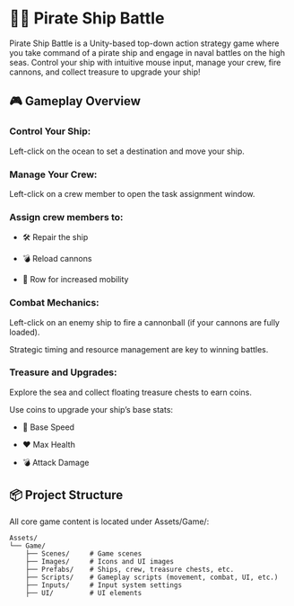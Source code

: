 # 🏴‍☠️ Pirate Ship Battle
Pirate Ship Battle is a Unity-based top-down action strategy game where you take command of a pirate ship and engage in naval battles on the high seas. Control your ship with intuitive mouse input, manage your crew, fire cannons, and collect treasure to upgrade your ship!

## 🎮 Gameplay Overview
### Control Your Ship:

Left-click on the ocean to set a destination and move your ship.

### Manage Your Crew:

Left-click on a crew member to open the task assignment window.

### Assign crew members to:

- 🛠️ Repair the ship

- 💣 Reload cannons

- 🛞 Row for increased mobility

### Combat Mechanics:

Left-click on an enemy ship to fire a cannonball (if your cannons are fully loaded).

Strategic timing and resource management are key to winning battles.

### Treasure and Upgrades:

Explore the sea and collect floating treasure chests to earn coins.

Use coins to upgrade your ship’s base stats:

- 🛞 Base Speed

- ❤️ Max Health

- 💣 Attack Damage

## 📦 Project Structure
All core game content is located under Assets/Game/:

    Assets/
    └── Game/
        ├── Scenes/     # Game scenes
        ├── Images/     # Icons and UI images
        ├── Prefabs/    # Ships, crew, treasure chests, etc.
        ├── Scripts/    # Gameplay scripts (movement, combat, UI, etc.)
        ├── Inputs/     # Input system settings
        ├── UI/         # UI elements
